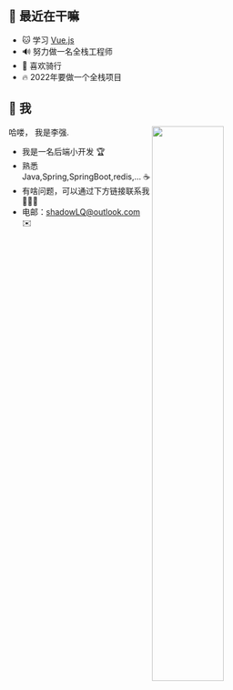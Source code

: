## 🥳 最近在干嘛

* 🐱 学习 [Vue.js](https://cn.vuejs.org/)
* 🔊 努力做一名全栈工程师
* 🎸 喜欢骑行
* 🔥 2022年要做一个全栈项目

## 🤩 我

<img style="width: 50%" align="right" src="https://github-readme-stats.vercel.app/api?username=shadowLQ&show_icons=true&hide_border=true&theme=tokyonight" />

哈喽， 我是李强.

- 我是一名后端小开发 🏆
- 熟悉 Java,Spring,SpringBoot,redis,... ☕️
- 有啥问题，可以通过下方链接联系我 🐱‍🚵‍♂️
- 电邮：shadowLQ@outlook.com ✉️

[comment]: <> (## 📖 文章)
